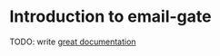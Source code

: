 # Introduction to email-gate

TODO: write [great documentation](http://jacobian.org/writing/what-to-write/)
